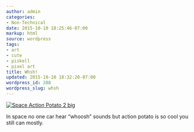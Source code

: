 ```yaml
---
author: admin
categories:
- Non-Technical
date: 2015-10-10 18:25:46-07:00
markup: html
source: wordpress
tags:
- art
- cute
- piskell
- pixel art
title: Whsh!
updated: 2015-10-10 18:32:20-07:00
wordpress_id: 288
wordpress_slug: whsh
---
```

[![Space Action Potato 2 big](https://blog.za3k.com/wp-content/uploads/2015/10/Space-Action-Potato-2-big.gif)](https://blog.za3k.com/wp-content/uploads/2015/10/Space-Action-Potato-2-big.gif)

In space no one car hear “whoosh” sounds but action potato is so cool you still can mostly.
